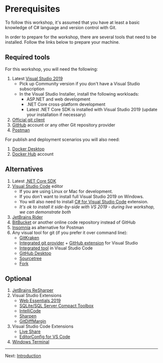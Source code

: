 # Prerequisites

To follow this workshop, it's assumed that you have at least a basic knowledge of C# language and version control with Git.

In order to prepare for the workshop, there are several tools that need to be installed. Follow the links below to prepare your machine.

## Required tools

For this workshop, you will need the following:

1. Latest [Visual Studio 2019](https://visualstudio.microsoft.com/vs/)
    - Pick up Community version if you don't have a Visual Studio subscription
    - In the Visual Studio Installer, install the following workloads:
        - ASP.NET and web development
        - .NET Core cross-platform development
        - Latest .NET Core SDK is installed with Visual Studio 2019 (update your installation if necessary)
1. [Official git client](https://git-scm.com/downloads)
1. [GitHub](https://github.com/) account or any other Git repository provider
1. [Postman](https://www.getpostman.com/)

For publish and deployment scenarios you will also need:

1. [Docker Desktop](https://www.docker.com/products/docker-desktop)
1. [Docker Hub](https://hub.docker.com/) account

## Alternatives

1. Latest [.NET Core SDK](https://dotnet.microsoft.com/download/)
1. [Visual Studio Code](https://code.visualstudio.com/) editor
    - If you are using Linux or Mac for development.
    - If you don't want to install full Visual Studio 2019 on Windows.
    - You will also need to install [C# for Visual Studio Code](https://marketplace.visualstudio.com/items?itemName=ms-vscode.csharp) extension.
    - *It's ok to install it side-by-side with VS 2019 - during live workshop, we can demonstrate both*
1. [JetBrains Rider](https://www.jetbrains.com/rider/)
1. [BitBucket](https://bitbucket.com/) or another online code repository instead of GitHub
1. [Insomnia](https://insomnia.rest/) as alternative for Postman
1. Any visual tool for git (if you prefer it over command line):
    - [GitKraken](https://www.gitkraken.com/)
    - [Integrated git provider](https://www.thomasclaudiushuber.com/2019/04/02/using-git-in-visual-studio-2019/) + [GitHub extension](https://visualstudio.github.com/) for Visual Studio
    - [Integrated tool](https://code.visualstudio.com/docs/editor/versioncontrol#_git-support) in Visual Studio Code
    - [GitHub Desktop](https://desktop.github.com/)
    - [Sourcetree](https://www.sourcetreeapp.com/)
    - [Fork](https://git-fork.com/)

## Optional

1. [JetBrains ReSharper](https://www.jetbrains.com/resharper/)
2. Visual Studio Extensions
    - [Web Essentials 2019](https://marketplace.visualstudio.com/items?itemName=MadsKristensen.WebEssentials2019)
    - [SQLite/SQL Server Compact Toolbox](https://marketplace.visualstudio.com/items?itemName=ErikEJ.SQLServerCompactSQLiteToolbox)
    - [IntelliCode](https://marketplace.visualstudio.com/items?itemName=VisualStudioExptTeam.VSIntelliCode)
    - [Sharpen](https://marketplace.visualstudio.com/items?itemName=ironcev.sharpen)
    - [GitDiffMargin](https://marketplace.visualstudio.com/items?itemName=LaurentKempe.GitDiffMargin)
3. Visual Studio Code Extensions
    - [Live Share](https://marketplace.visualstudio.com/items?itemName=MS-vsliveshare.vsliveshare)
    - [EditorConfig for VS Code](https://marketplace.visualstudio.com/items?itemName=EditorConfig.EditorConfig)
4. [Windows Terminal](https://github.com/microsoft/terminal)

-------

Next: [Introduction](01-introduction.md)
